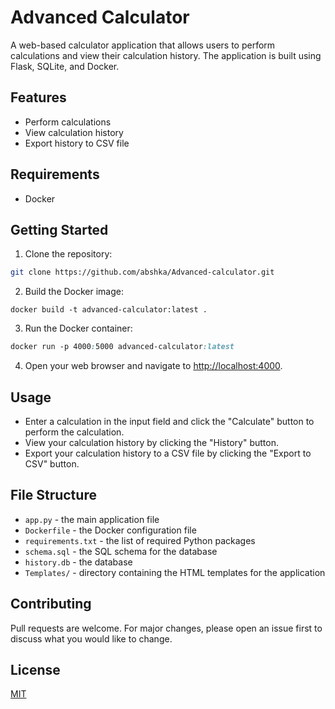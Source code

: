Advanced Calculator
===================

A web-based calculator application that allows users to perform calculations and view their calculation history. The application is built using Flask, SQLite, and Docker.

Features
--------

* Perform calculations
* View calculation history
* Export history to CSV file

Requirements
------------

* Docker

Getting Started
---------------

1. Clone the repository:
```bash
git clone https://github.com/abshka/Advanced-calculator.git
```
2. Build the Docker image:
```
docker build -t advanced-calculator:latest .
```
3. Run the Docker container:
```css
docker run -p 4000:5000 advanced-calculator:latest
```
4. Open your web browser and navigate to <http://localhost:4000>.

Usage
-----

* Enter a calculation in the input field and click the "Calculate" button to perform the calculation.
* View your calculation history by clicking the "History" button.
* Export your calculation history to a CSV file by clicking the "Export to CSV" button.

File Structure
-------------

* `app.py` - the main application file
* `Dockerfile` - the Docker configuration file
* `requirements.txt` - the list of required Python packages
* `schema.sql` - the SQL schema for the database
* `history.db` - the database
* `Templates/` - directory containing the HTML templates for the application

Contributing
------------

Pull requests are welcome. For major changes, please open an issue first to discuss what you would like to change.

License
-------

[MIT](https://choosealicense.com/licenses/mit/)

